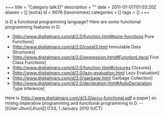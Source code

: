 +++
title = "Category talk:D"
description = ""
date = 2011-01-01T01:03:20Z
aliases = []
[extra]
id = 9076
[taxonomies]
categories = []
tags = []
+++

Is D a functional programming language? Here are some functional programming features in D:

* [http://www.digitalmars.com/d/2.0/function.html#pure-functions Pure Functions]
* [http://www.digitalmars.com/d/2.0/const3.html Immutable Data Structures]
* [http://www.digitalmars.com/d/2.0/expression.html#FunctionLiteral First Class Functions]
* [http://www.digitalmars.com/d/2.0/function.html#closures Closures]
* [http://www.digitalmars.com/d/2.0/lazy-evaluation.html Lazy Evaluation]
* [http://www.digitalmars.com/d/2.0/garbage.html Garbage Collection]
* [http://www.digitalmars.com/d/2.0/declaration.html#AutoDeclaration Type Inference]

Here is [http://www.digitalmars.com/d/2.0/accu-functional.pdf a paper] on mixing imperative programming and functional programming in D. --[[User:Jhuni|Jhuni]] 0:53, 1 January 2010 (UCT)
